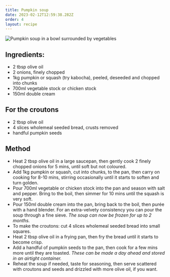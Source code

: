 ```yaml
---
title: Pumpkin soup
date: 2023-02-12T12:59:38.282Z
order: 4
layout: recipe
---
```

![Pumpkin soup in a bowl surrounded by vegetables](../uploads/dall·e-2023-02-12-13.05.55-a-professional-photo-of-pumpkin-soup-for-a-cookbook.png "Pumpkin soup")

## Ingredients:

* 2 tbsp olive oil
* 2 onions, finely chopped
* 1kg pumpkin or squash (try kabocha), peeled, deseeded and chopped into chunks
* 700ml vegetable stock or chicken stock
* 150ml double cream

## For the croutons

* 2 tbsp olive oil
* 4 slices wholemeal seeded bread, crusts removed
* handful pumpkin seeds

## Method

* Heat 2 tbsp olive oil in a large saucepan, then gently cook 2 finely chopped onions for 5 mins, until soft but not coloured.
* Add 1kg pumpkin or squash, cut into chunks, to the pan, then carry on cooking for 8-10 mins, stirring occasionally until it starts to soften and turn golden.
* Pour 700ml vegetable or chicken stock into the pan and season with salt and pepper. Bring to the boil, then simmer for 10 mins until the squash is very soft.
* Pour 150ml double cream into the pan, bring back to the boil, then purée with a hand blender. For an extra-velvety consistency you can pour the soup through a fine sieve. *The soup can now be frozen for up to 2 months.*
* To make the croutons: cut 4 slices wholemeal seeded bread into small squares.
* Heat 2 tbsp olive oil in a frying pan, then fry the bread until it starts to become crisp.
* Add a handful of pumpkin seeds to the pan, then cook for a few mins more until they are toasted. *These can be made a day ahead and stored in an airtight container.*
* Reheat the soup if needed, taste for seasoning, then serve scattered with croutons and seeds and drizzled with more olive oil, if you want.